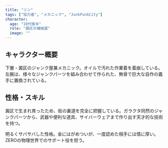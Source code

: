 ```yaml
---
title: "リン"
tags: ["協力者", "メカニック", "JunkPunkCity"]
character:
  age: "10代後半"
  role: "澱区の機械屋"
  image: ""
---
```


## キャラクター概要
下層・澱区のジャンク屋兼メカニック。オイルで汚れた作業着を着崩している。左腕は、様々なジャンクパーツを組み合わせて作られた、無骨で巨大な自作の義手に置換されている。

## 性格・スキル
澱区で生まれ育ったため、街の裏道を完全に把握している。ガラクタ同然のジャンクパーツから、武器や便利な道具、サイバーウェアまで作り出す天才的な技術を持つ。

明るくサバサバした性格。金にはがめついが、一度認めた相手には情に厚い。ZEROの物理世界でのサポート役を担う。